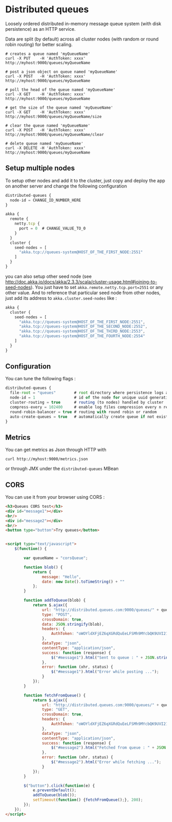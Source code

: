 Distributed queues
=================================

Loosely ordered distributed in-memory message queue system (with disk persistence) as an HTTP service.

Data are split (by default) across all cluster nodes (with random or round robin routing) for better scaling. 

```
# creates a queue named 'myQueueName'
curl -X PUT    -H 'AuthToken: xxxx' http://myhost:9000/queues/myQueueName 

# post a json object on queue named 'myQueueName'
curl -X POST   -H 'AuthToken: xxxx' http://myhost:9000/queues/myQueueName 

# poll the head of the queue named 'myQueueName'
curl -X GET    -H 'AuthToken: xxxx' http://myhost:9000/queues/myQueueName

# get the size of the queue named 'myQueueName'
curl -X GET    -H 'AuthToken: xxxx' http://myhost:9000/queues/myQueueName/size 

# clear the queue named 'myQueueName'
curl -X POST   -H 'AuthToken: xxxx' http://myhost:9000/queues/myQueueName/clear

# delete queue named 'myQueueName'
curl -X DELETE -H 'AuthToken: xxxx' http://myhost:9000/queues/myQueueName 

```

Setup multiple nodes
--------------------

To setup other nodes and add it to the cluster, just copy and deploy the app on another server and change the following configuration

```javascript
distributed-queues {
  node-id = CHANGE_ID_NUMBER_HERE 
}

akka {
  remote {
    netty.tcp {
      port = 0  # CHANGE_VALUE_TO_0
    }
  }
  cluster {
    seed-nodes = [
      "akka.tcp://queues-system@HOST_OF_THE_FIRST_NODE:2551"
    ]
  }
}
```

you can also setup other seed node (see http://doc.akka.io/docs/akka/2.3.3/scala/cluster-usage.html#joining-to-seed-nodes).
You just have to set `akka.remote.netty.tcp.port=2551` or any other value. And to reference that particular seed node 
from other nodes, just add its address to `akka.cluster.seed-nodes` like :

```javascript
akka {
  cluster {
    seed-nodes = [
      "akka.tcp://queues-system@HOST_OF_THE_FIRST_NODE:2551",
      "akka.tcp://queues-system@HOST_OF_THE_SECOND_NODE:2552",
      "akka.tcp://queues-system@HOST_OF_THE_THIRD_NODE:2553",
      "akka.tcp://queues-system@HOST_OF_THE_FOURTH_NODE:2554"
    ]
  }
}
```

Configuration
-------------

You can tune the following flags :

```javascript
distributed-queues {
  file-root = "queues"        # root directory where persistence logs are stored
  node-id = 1                 # id of the node for unique uuid generation in the cluster
  cluster-routing = true      # routing (to nodes) handled by cluster
  compress-every = 102400     # enable log files compression every n read operation
  round-robin-balancer = true # routing with round robin or random
  auto-create-queues = true   # automatically create queue if not exists
}
```

Metrics
----------

You can get metrics as Json through HTTP with 

```
curl http://myhost:9000/metrics.json
```

or through JMX under the `distributed-queues` MBean

CORS
------

You can use it from your browser using CORS :

```html
<h3>Queues CORS test</h3>
<div id="message1"></div>
<br/>
<div id="message2"></div>
<br/>
<button type="button">Try queues</button>


<script type="text/javascript">
    $(function() {

        var queueName = "corsQueue";

        function blob() {
            return {
                message: "Hello",
                date: new Date().toTimeString() + ""
            };
        }

        function addToQueue(blob) {
            return $.ajax({
                url: "http://distributed.queues.com:9000/queues/" + queueName,
                type: "POST",
                crossDomain: true,
                data: JSON.stringify(blob),
                headers: {
                    AuthToken: "oWOYldXFjEZ6qXGRdQuEeLFSMh9MYcbQK9UVI21TRcLotnAVvMWjl6VEvAzIOixd"
                },
                dataType: "json",
                contentType: "application/json",
                success: function (response) {
                    $("#message1").html("Sent to queue : " + JSON.stringify(blob) + ", with correlation id : " + JSON.stringify(response));
                },
                error: function (xhr, status) {
                    $("#message1").html("Error while posting ...");
                }
            });
        }

        function fetchFromQueue() {
            return $.ajax({
                url: "http://distributed.queues.com:9000/queues/" + queueName,
                type: "GET",
                crossDomain: true,
                headers: {
                    AuthToken: "oWOYldXFjEZ6qXGRdQuEeLFSMh9MYcbQK9UVI21TRcLotnAVvMWjl6VEvAzIOixd"
                },
                dataType: "json",
                contentType: "application/json",
                success: function (response) {
                    $("#message2").html("Fetched from queue : " + JSON.stringify(response));
                },
                error: function (xhr, status) {
                    $("#message2").html("Error while fetching ...");
                }
            });
        }

        $("button").click(function(e) {
            e.preventDefault();
            addToQueue(blob());
            setTimeout(function() {fetchFromQueue();}, 200);
        });
    });
</script>
```




